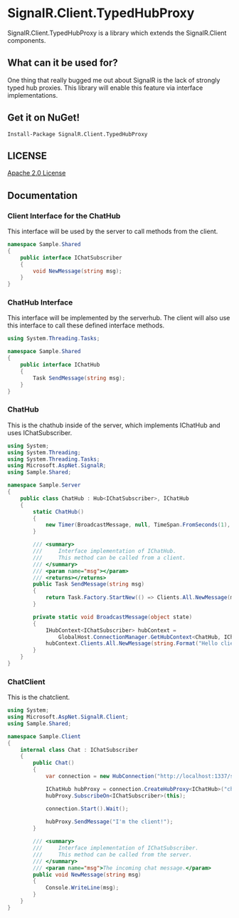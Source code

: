 # SignalR.Client.TypedHubProxy
SignalR.Client.TypedHubProxy is a library which extends the SignalR.Client components.

## What can it be used for?
One thing that really bugged me out about SignalR is the lack of strongly typed hub proxies.
This library will enable this feature via interface implementations.

## Get it on NuGet!

    Install-Package SignalR.Client.TypedHubProxy

## LICENSE
[Apache 2.0 License](https://github.com/Gandalis/SignalR.Client.TypedHubProxy/blob/master/LICENSE.md)

## Documentation
### Client Interface for the ChatHub
This interface will be used by the server to call methods from the client.
```csharp
namespace Sample.Shared
{
    public interface IChatSubscriber
    {
        void NewMessage(string msg);
    }
}
```
### ChatHub Interface
This interface will be implemented by the serverhub. The client will also use this interface to call these defined interface methods.
```csharp
using System.Threading.Tasks;

namespace Sample.Shared
{
    public interface IChatHub
    {
        Task SendMessage(string msg);
    }
}
```

### ChatHub
This is the chathub inside of the server, which implements IChatHub and uses IChatSubscriber.
```csharp
using System;
using System.Threading;
using System.Threading.Tasks;
using Microsoft.AspNet.SignalR;
using Sample.Shared;

namespace Sample.Server
{
    public class ChatHub : Hub<IChatSubscriber>, IChatHub
    {
        static ChatHub()
        {
            new Timer(BroadcastMessage, null, TimeSpan.FromSeconds(1), TimeSpan.FromSeconds(1));
        }

        /// <summary>
        ///     Interface implementation of IChatHub.
        ///     This method can be called from a client.
        /// </summary>
        /// <param name="msg"></param>
        /// <returns></returns>
        public Task SendMessage(string msg)
        {
            return Task.Factory.StartNew(() => Clients.All.NewMessage(msg));
        }

        private static void BroadcastMessage(object state)
        {
            IHubContext<IChatSubscriber> hubContext =
                GlobalHost.ConnectionManager.GetHubContext<ChatHub, IChatSubscriber>();
            hubContext.Clients.All.NewMessage(string.Format("Hello client {0}", DateTime.Now));
        }
    }
}
```
### ChatClient
This is the chatclient.
```csharp
using System;
using Microsoft.AspNet.SignalR.Client;
using Sample.Shared;

namespace Sample.Client
{
    internal class Chat : IChatSubscriber
    {
        public Chat()
        {
            var connection = new HubConnection("http://localhost:1337/signalr");

            IChatHub hubProxy = connection.CreateHubProxy<IChatHub>("chatHub");
            hubProxy.SubscribeOn<IChatSubscriber>(this);

            connection.Start().Wait();
            
            hubProxy.SendMessage("I'm the client!");
        }

        /// <summary>
        ///     Interface implementation of IChatSubscriber.
        ///     This method can be called from the server.
        /// </summary>
        /// <param name="msg">The incoming chat message.</param>
        public void NewMessage(string msg)
        {
            Console.WriteLine(msg);
        }
    }
}
```
